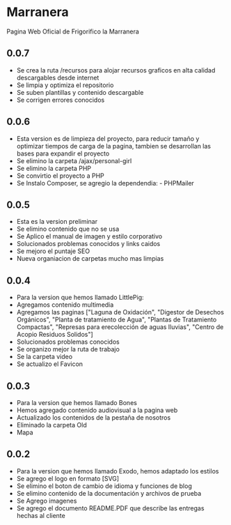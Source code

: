 # Marranera

Pagina Web Oficial de Frigorifico la Marranera

## 0.0.7

* Se crea la ruta /recursos para alojar recursos graficos en alta calidad descargables desde internet
* Se limpia y optimiza el repositorio
* Se suben plantillas y contenido descargable
* Se corrigen errores conocidos

## 0.0.6

* Esta version es de limpieza del proyecto, para reducir tamaño y optimizar tiempos de carga de la pagina, tambien se desarrollan las bases para expandir el proyecto
* Se elimino la carpeta /ajax/personal-girl
* Se elimino la carpeta PHP
* Se convirtio el proyecto a PHP
* Se Instalo Composer, se agregio la dependendia: - PHPMailer

## 0.0.5

* Esta es la version preliminar
* Se elimino contenido que no se usa
* Se Aplico el manual de imagen y estilo corporativo
* Solucionados problemas conocidos y links caidos
* Se mejoro el puntaje SEO
* Nueva organiacion de carpetas mucho mas limpias

## 0.0.4

* Para la version que hemos llamado LittlePig:
* Agregamos contenido multimedia
* Agregamos las paginas ["Laguna de Oxidación", "Digestor de Desechos Orgánicos", "Planta de tratamiento de Agua", "Plantas de Tratamiento Compactas", "Represas para erecolección de aguas lluvias", "Centro de Acopio Residuos Solidos"]
* Solucionados problemas conocidos
* Se organizo mejor la ruta de trabajo
* Se la carpeta video
* Se actualizo el Favicon

## 0.0.3

* Para la version que hemos llamado Bones
* Hemos agregado contenido audiovisual a la pagina web
* Actualizado los contenidos de la pestaña de nosotros
* Eliminado la carpeta Old
* Mapa

## 0.0.2

* Para la version que hemos llamado Exodo, hemos adaptado los estilos
* Se agrego el logo en formato [SVG]
* Se elimino el boton de cambio de idioma y funciones de blog
* Se elimino contenido de la documentación y archivos de prueba
* Se Agrego imagenes
* Se agrego el documento README.PDF que describe las entregas hechas al cliente
